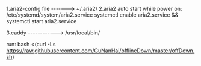 1.aria2-config file ------->  ~/.aria2/
2.aria2  auto start while power on:
/etc/systemd/system/aria2.service
systemctl enable aria2.service && systemctl start aria2.service

3.caddy                         ------------>  /usr/local/bin/


run:
bash <(curl -Ls https://raw.githubusercontent.com/GuNanHai/offlineDown/master/offDown.sh)
